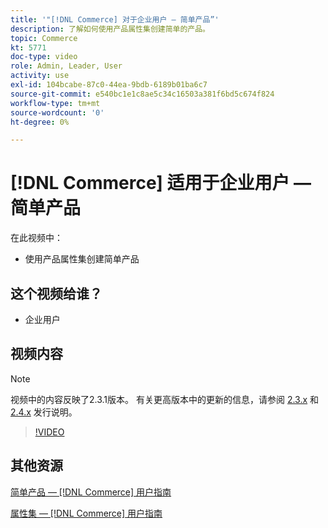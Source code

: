 ```yaml
---
title: '"[!DNL Commerce] 对于企业用户 — 简单产品”'
description: 了解如何使用产品属性集创建简单的产品。
topic: Commerce
kt: 5771
doc-type: video
role: Admin, Leader, User
activity: use
exl-id: 104bcabe-87c0-44ea-9bdb-6189b01ba6c7
source-git-commit: e540bc1e1c8ae5c34c16503a381f6bd5c674f824
workflow-type: tm+mt
source-wordcount: '0'
ht-degree: 0%

---
```


# [!DNL Commerce] 适用于企业用户 — 简单产品

在此视频中：

- 使用产品属性集创建简单产品

## 这个视频给谁？

- 企业用户

## 视频内容

>[!NOTE]
>
>视频中的内容反映了2.3.1版本。 有关更高版本中的更新的信息，请参阅 [ 2.3.x](https://devdocs.magento.com/guides/v2.3/release-notes/bk-release-notes.html) 和 [2.4.x](https://devdocs.magento.com/guides/v2.4/release-notes/bk-release-notes.html) 发行说明。

>[!VIDEO](https://video.tv.adobe.com/v/35956?quality=12&learn=on)

## 其他资源

[简单产品 —  [!DNL Commerce] 用户指南](https://docs.magento.com/user-guide/catalog/product-create-simple.html)

[属性集 —  [!DNL Commerce] 用户指南](https://docs.magento.com/user-guide/stores/attribute-sets.html)
